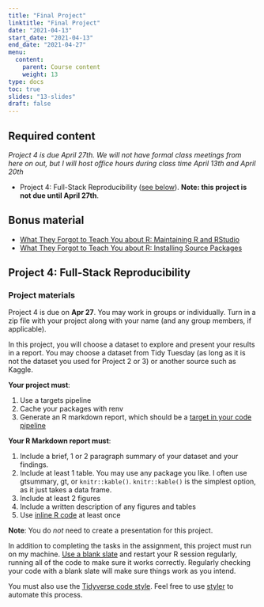 ```yaml
---
title: "Final Project"
linktitle: "Final Project"
date: "2021-04-13"
start_date: "2021-04-13"
end_date: "2021-04-27"
menu:
  content:
    parent: Course content
    weight: 13
type: docs
toc: true
slides: "13-slides"
draft: false
---
```


## Required content

*Project 4 is due April 27th. We will not have formal class meetings from here on out, but I will host office hours during class time April 13th and April 20th*

- <i class="fas fa-book"></i> Project 4: Full-Stack Reproducibility ([see below](#project-4-full-stack-reproducibility)). **Note: this project is not due until April 27th**.
    
## Bonus material
- <i class="fas fa-external-link-square-alt"></i> [What They Forgot to Teach You about R: Maintaining R and RStudio](https://rstats.wtf/maintaining-r.html)
- <i class="fas fa-external-link-square-alt"></i> [What They Forgot to Teach You about R: Installing Source Packages](https://rstats.wtf/install-a-source-package.html)

## Project 4: Full-Stack Reproducibility

### Project materials

Project 4 is due on **Apr 27**. You may work in groups or individually. Turn in a zip file with your project along with your name (and any group members, if applicable).

In this project, you will choose a dataset to explore and present your results in a report. You may choose a dataset from Tidy Tuesday (as long as it is not the dataset you used for Project 2 or 3) or another source such as Kaggle. 

**Your project must**:
1. Use a targets pipeline
2. Cache your packages with renv
3. Generate an R markdown report, which should be a [target in your code pipeline](https://books.ropensci.org/targets/files.html#literate-programming)

**Your R Markdown report must**:
1. Include a brief, 1 or 2 paragraph summary of your dataset and your findings.
2. Include at least 1 table. You may use any package you like. I often use gtsummary, gt, or `knitr::kable()`. `knitr::kable()` is the simplest option, as it just takes a data frame. 
3. Include at least 2 figures
4. Include a written description of any figures and tables
5. Use [inline R code](https://bookdown.org/yihui/rmarkdown-cookbook/r-code.html) at least once

**Note**: You do *not* need to create a presentation for this project.

In addition to completing the tasks in the assignment, this project must run on my machine. [Use a blank slate](https://rstats.wtf/save-source.html#always-start-r-with-a-blank-slate) and restart your R session regularly, running all of the code to make sure it works correctly. Regularly checking your code with a blank slate will make sure things work as you intend.

You must also use the [Tidyverse code style](https://style.tidyverse.org/). Feel free to use [styler](https://styler.r-lib.org/) to automate this process.
